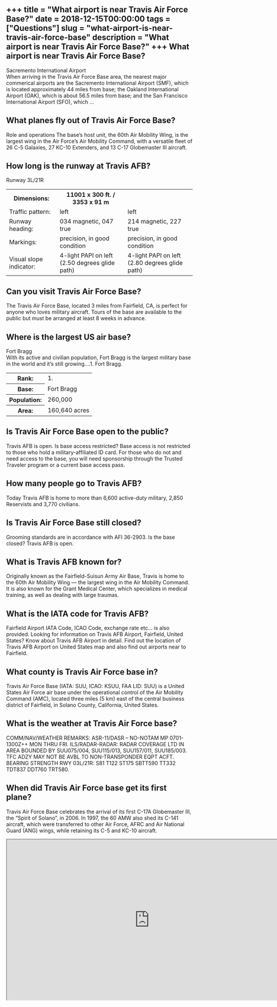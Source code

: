 +++
title = "What airport is near Travis Air Force Base?"
date = 2018-12-15T00:00:00
tags = ["Questions"]
slug = "what-airport-is-near-travis-air-force-base"
description = "What airport is near Travis Air Force Base?"
+++
What airport is near Travis Air Force Base?
-------------------------------------------

Sacremento International Airport  
When arriving in the Travis Air Force Base area, the nearest major commerical airports are the Sacremento International Airport (SMF), which is located approximately 44 miles from base; the Oakland International Airport (OAK), which is about 56.5 miles from base; and the San Francisco International Airport (SFO), which …

What planes fly out of Travis Air Force Base?
---------------------------------------------

Role and operations The base’s host unit, the 60th Air Mobility Wing, is the largest wing in the Air Force’s Air Mobility Command, with a versatile fleet of 26 C-5 Galaxies, 27 KC-10 Extenders, and 13 C-17 Globemaster III aircraft.

How long is the runway at Travis AFB?
-------------------------------------

Runway 3L/21R

<table><tr><th>Dimensions:</th><th>11001 x 300 ft. / 3353 x 91 m</th></tr><tr><td>Traffic pattern:</td><td>left</td><td>left</td></tr><tr><td>Runway heading:</td><td>034 magnetic, 047 true</td><td>214 magnetic, 227 true</td></tr><tr><td>Markings:</td><td>precision, in good condition</td><td>precision, in good condition</td></tr><tr><td>Visual slope indicator:</td><td>4-light PAPI on left (2.50 degrees glide path)</td><td>4-light PAPI on left (2.80 degrees glide path)</td></tr></table>

Can you visit Travis Air Force Base?
------------------------------------

The Travis Air Force Base, located 3 miles from Fairfield, CA, is perfect for anyone who loves military aircraft. Tours of the base are available to the public but must be arranged at least 8 weeks in advance.

Where is the largest US air base?
---------------------------------

Fort Bragg  
With its active and civilian population, Fort Bragg is the largest military base in the world and it’s still growing….1. Fort Bragg.

<table><tr><th>Rank:</th><td>1.</td></tr><tr><th>Base:</th><td>Fort Bragg</td></tr><tr><th>Population:</th><td>260,000</td></tr><tr><th>Area:</th><td>160,640 acres</td></tr></table>

Is Travis Air Force Base open to the public?
--------------------------------------------

Travis AFB is open. Is base access restricted? Base access is not restricted to those who hold a military-affiliated ID card. For those who do not and need access to the base, you will need sponsorship through the Trusted Traveler program or a current base access pass.

How many people go to Travis AFB?
---------------------------------

Today Travis AFB is home to more than 6,600 active-duty military, 2,850 Reservists and 3,770 civilians.

Is Travis Air Force Base still closed?
--------------------------------------

Grooming standards are in accordance with AFI 36-2903. Is the base closed? Travis AFB is open.

What is Travis AFB known for?
-----------------------------

Originally known as the Fairfield-Suisun Army Air Base, Travis is home to the 60th Air Mobility Wing — the largest wing in the Air Mobility Command. It is also known for the Grant Medical Center, which specializes in medical training, as well as dealing with large traumas.

What is the IATA code for Travis AFB?
-------------------------------------

Fairfield Airport IATA Code, ICAO Code, exchange rate etc… is also provided. Looking for information on Travis AFB Airport, Fairfield, United States? Know about Travis AFB Airport in detail. Find out the location of Travis AFB Airport on United States map and also find out airports near to Fairfield.

What county is Travis Air Force base in?
----------------------------------------

Travis Air Force Base (IATA: SUU, ICAO: KSUU, FAA LID: SUU) is a United States Air Force air base under the operational control of the Air Mobility Command (AMC), located three miles (5 km) east of the central business district of Fairfield, in Solano County, California, United States.

What is the weather at Travis Air Force base?
---------------------------------------------

COMM/NAV/WEATHER REMARKS: ASR-11/DASR – NO-NOTAM MP 0701-1300Z++ MON THRU FRI. ILS/RADAR-RADAR: RADAR COVERAGE LTD IN AREA BOUNDED BY SUU075/004, SUU115/013, SUU157/011, SUU185/003. TFC ADZY MAY NOT BE AVBL TO NON-TRANSPONDER EQPT ACFT. BEARING STRENGTH RWY 03L/21R: S81 T122 ST175 SBTT590 TT332 TDT837 DDT760 TRT580.

When did Travis Air Force base get its first plane?
---------------------------------------------------

Travis Air Force Base celebrates the arrival of its first C-17A Globemaster III, the “Spirit of Solano”, in 2006. In 1997, the 60 AMW also shed its C-141 aircraft, which were transferred to other Air Force, AFRC and Air National Guard (ANG) wings, while retaining its C-5 and KC-10 aircraft.

<iframe allow="accelerometer; autoplay; clipboard-write; encrypted-media; gyroscope; picture-in-picture" allowfullscreen="" class="__youtube_prefs__  epyt-is-override  no-lazyload" data-no-lazy="1" data-origheight="433" data-origwidth="770" data-skipgform_ajax_framebjll="" height="433" id="_ytid_54847" loading="lazy" src="https://www.youtube.com/embed/89JLO7Mqg_w?enablejsapi=1&autoplay=0&cc_load_policy=0&cc_lang_pref=&iv_load_policy=1&loop=0&modestbranding=0&rel=1&fs=1&playsinline=0&autohide=2&theme=dark&color=red&controls=1&" title="YouTube player" width="770"></iframe>